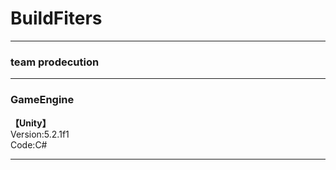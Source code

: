 # BuildFiters

---

### team prodecution

---

### GameEngine


**【Unity】**  
Version:5.2.1f1  
Code:C#

---
